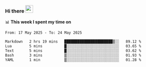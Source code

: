 ### Hi there <a href="https://www.gautamkrishnar.com/"><img src="https://media.giphy.com/media/hvRJCLFzcasrR4ia7z/giphy.gif" width="25px"></a>

📊 **This week I spent my time on**

<!--START_SECTION:waka-->

```txt
From: 17 May 2025 - To: 24 May 2025

Markdown   2 hrs 19 mins   ██████████████████████▒░░   89.12 %
Lua        5 mins          █░░░░░░░░░░░░░░░░░░░░░░░░   03.65 %
Text       5 mins          █░░░░░░░░░░░░░░░░░░░░░░░░   03.62 %
Bash       3 mins          ▒░░░░░░░░░░░░░░░░░░░░░░░░   01.93 %
YAML       1 min           ▒░░░░░░░░░░░░░░░░░░░░░░░░   01.28 %
```

<!--END_SECTION:waka-->
